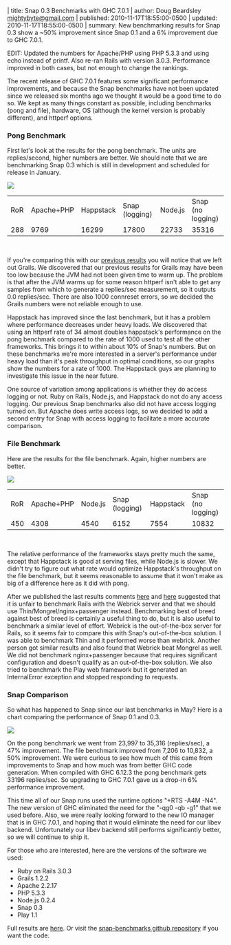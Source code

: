 | title: Snap 0.3 Benchmarks with GHC 7.0.1
| author: Doug Beardsley <mightybyte@gmail.com>
| published: 2010-11-17T18:55:00-0500
| updated: 2010-11-17T18:55:00-0500
| summary: New benchmarking results for Snap 0.3 show a ~50% improvement since Snap 0.1 and a 6% improvement due to GHC 7.0.1.

EDIT: Updated the numbers for Apache/PHP using PHP 5.3.3 and using echo
instead of printf.  Also re-ran Rails with version 3.0.3.  Performance
improved in both cases, but not enough to change the rankings.

The recent release of GHC 7.0.1 features some significant performance
improvements, and because the Snap benchmarks have not been updated since we
released six months ago we thought it would be a good time to do so.  We kept
as many things constant as possible, including benchmarks (pong and file),
hardware, OS (although the kernel version is probably different), and httperf
options.

### Pong Benchmark

First let's look at the results for the pong benchmark.  The units are
replies/second, higher numbers are better.  We should note that we are
benchmarking Snap 0.3 which is still in development and scheduled for release
in January.

![](/media/img/pong-bench-20101117.png)

<table>
  <tr>
    <td>RoR</td>
    <td>Apache+PHP</td>
    <td>Happstack</td>
    <td>Snap (logging)</td>
    <td>Node.js</td>
    <td>Snap (no logging)</td>
  </tr>
  <tr>
    <td>288</td>
    <td>9769</td>
    <td>16299</td>
    <td>17800</td>
    <td>22733</td>
    <td>35316</td>
  </tr>
</table>
<br />

If you're comparing this with our [previous
results](/blog/2010/05/23/snap-0.1-benchmarks) you will notice that we left
out Grails.  We discovered that our previous results for Grails may have been
too low because the JVM had not been given time to warm up.  The problem is
that after the JVM warms up for some reason httperf isn't able to get any
samples from which to generate a replies/sec measurement, so it outputs 0.0
replies/sec.  There are also 1000 connreset errors, so we decided the Grails
numbers were not reliable enough to use.

Happstack has improved since the last benchmark, but it has a problem where
performance decreases under heavy loads.  We discovered that using an httperf
rate of 34 almost doubles happstack's performance on the pong benchmark
compared to the rate of 1000 used to test all the other frameworks.  This
brings it to within about 10% of Snap's numbers.  But on these benchmarks
we're more interested in a server's performance under heavy load than it's
peak throughput in optimal conditions, so our graphs show the numbers for a
rate of 1000.  The Happstack guys are planning to investigate this issue in
the near future.

One source of variation among applications is whether they do access logging
or not.  Ruby on Rails, Node.js, and Happstack do not do any access logging.
Our previous Snap benchmarks also did not have access logging turned on.  But
Apache does write access logs, so we decided to add a second entry for Snap
with access logging to facilitate a more accurate comparison.  

### File Benchmark

Here are the results for the file benchmark.  Again, higher numbers are
better.

![](/media/img/file-bench-20101117.png)

<table>
  <tr>
    <td>RoR</td>
    <td>Apache+PHP</td>
    <td>Node.js</td>
    <td>Snap (logging)</td>
    <td>Happstack</td>
    <td>Snap (no logging)</td>
  </tr>
  <tr>
    <td>450</td>
    <td>4308</td>
    <td>4540</td>
    <td>6152</td>
    <td>7554</td>
    <td>10832</td>
  </tr>
</table>
<br />

The relative performance of the frameworks stays pretty much the same, except
that Happstack is good at serving files, while Node.js is slower.  We didn't
try to figure out what rate would optimize Happstack's throughput on the file
benchmark, but it seems reasonable to assume that it won't make as big of a
difference here as it did with pong.

After we published the last results comments
[here](http://news.ycombinator.com/item?id=1380405) and
[here](http://news.ycombinator.com/item?id=1369852) suggested that it is
unfair to benchmark Rails with the Webrick server and that we should use
Thin/Mongrel/nginx+passenger instead.  Benchmarking best of breed against best
of breed is certainly a useful thing to do, but it is also useful to benchmark
a similar level of effort.  Webrick is the out-of-the-box server for Rails, so
it seems fair to compare this with Snap's out-of-the-box solution.  I was able
to benchmark Thin and it performed worse than webrick.  Another person got
similar results and also found that Webrick beat Mongrel as well.  We did not
benchmark nginx+passenger because that requires significant configuration and
doesn't qualify as an out-of-the-box solution.  We also tried to benchmark the
Play web framework but it generated an InternalError exception and stopped
responding to requests.

### Snap Comparison

So what has happened to Snap since our last benchmarks in May?  Here is a
chart comparing the performance of Snap 0.1 and 0.3.

![](/media/img/snap-0.1-0.3-bench.png)

On the pong benchmark we went from 23,997 to 35,316 (replies/sec), a 47%
improvement.  The file benchmark improved from 7,206 to 10,832, a 50%
improvement.  We were curious to see how much of this came from improvements
to Snap and how much was from better GHC code generation.  When compiled with
GHC 6.12.3 the pong benchmark gets 33196 replies/sec.  So upgrading to GHC
7.0.1 gave us a drop-in 6% performance improvement.

This time all of our Snap runs used the runtime options "+RTS -A4M -N4".  The
new version of GHC eliminated the need for the "-qg0 -qb -g1" that we used
before.  Also, we were really looking forward to the new IO manager that is in
GHC 7.0.1, and hoping that it would eliminate the need for our libev backend.
Unfortunately our libev backend still performs significantly better, so we
will continue to ship it.

For those who are interested, here are the versions of the software we used:

* Ruby on Rails 3.0.3
* Grails 1.2.2
* Apache 2.2.17
* PHP 5.3.3
* Node.js 0.2.4
* Snap 0.3
* Play 1.1

Full results are
[here](https://github.com/snapframework/snap-benchmarks/blob/51b1c5b24c09ced61e937d7d5b1d88f8e513663b/results.txt).
Or visit the [snap-benchmarks github
repository](https://github.com/snapframework/snap-benchmarks) if you want the
code.

